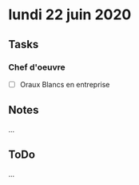 # lundi 22 juin 2020

## Tasks

### Chef d'oeuvre

- [ ] Oraux Blancs en entreprise

## Notes

...

## ToDo

...
